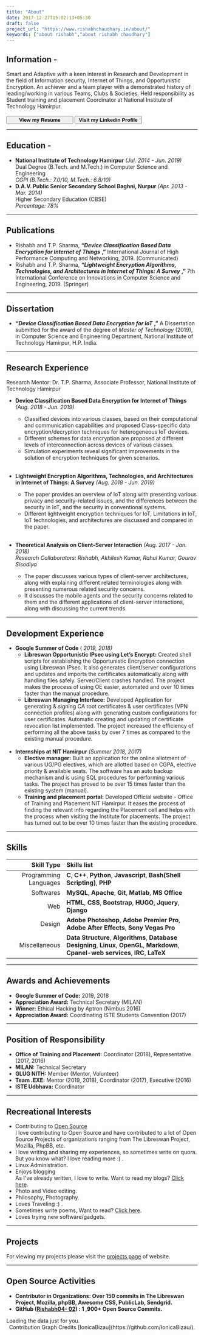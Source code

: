 ```yaml
---
title: "About"
date: 2017-12-27T15:02:13+05:30
draft: false
project_url: "https://www.rishabhchaudhary.in/about/"
keywords: ["about rishabh","about rishabh chaudhary"]
---
```


## Information -
Smart and Adaptive with a keen interest in Research and Development in the field of Information security, Internet of Things, and Opportunistic Encryption. An achiever and a team player with a demonstrated history of leading/working in various Teams, Clubs & Societies. Held responsibility as Student training and placement Coordinator at National Institute of Technology Hamirpur.
<br><br><a href="https://drive.google.com/file/d/1lg_m6PtkVcnSDPLGqUbWBo8AQPP3czTA/view?usp=sharing" target="_blank"><button style="width: 35%"><b>View my Resume</b></button></a>  <a href="https://www.linkedin.com/in/rishabh0402/" target="_blank"><button style="width: 35%"><b>Visit my Linkedin Profile</b></button></a>

___________________________________________


## Education -
* **National Institute of Technology Hamirpur**            _(Jul. 2014 - Jun. 2019)_<br>
	Dual Degree (B.Tech. and M.Tech.) in Computer Science and Engineering <br>
	_CGPI (B.Tech.: 7.0/10, M.Tech.: 6.8/10)_<br>
* **D.A.V. Public Senior Secondary School Baghni, Nurpur** _(Apr. 2013 - Mar. 2014)_<br>
	Higher Secondary Education (CBSE)<br>
	_Percentage: 78%_<br>

___________________________________________


## Publications
*	Rishabh and T.P. Sharma, **_“Device Classification Based Data Encryption for Internet of Things_** **,”** International Journal of High Performance Computing and Networking, 2019. (Communicated)<br>
* Rishabh and T.P. Sharma, **_“Lightweight Encryption Algorithms, Technologies, and Architectures in Internet of Things: A Survey_** **,”** 7th International Conference on Innovations in Computer Science and Engineering, 2019. (Springer)

___________________________________________


## Dissertation
* **_“Device Classification Based Data Encryption for IoT_** **,”** A Dissertation submitted for the award of the degree of _Master of Technology_ (2019), in Computer Science and Engineering Department, National Institute of Technology Hamirpur, H.P. India.

___________________________________________


## Research Experience
Research Mentor: Dr. T.P. Sharma, Associate Professor, National Institute of Technology Hamirpur
* **Device Classification Based Data Encryption for Internet of Things** _(Aug. 2018 - Jun. 2019)_<br>
	* Classified devices into various classes, based on their computational and communication capabilities and proposed Class-specific data encryption/decryption techniques for heterogeneous IoT devices.<br>
	* Different schemes for data encryption are proposed at different levels of interconnection across devices of various classes.<br>
	* Simulation experiments reveal significant improvements in the solution of encryption techniques for given scenarios.<br><br>

* **Lightweight Encryption Algorithms, Technologies, and Architectures in Internet of Things: A Survey** _(Aug. 2018 - Jun. 2019)_<br>
	* The paper provides an overview of IoT along with presenting various privacy and security-related issues, and the differences between the security in IoT, and the security in conventional systems.<br>
	* Different lightweight encryption techniques for IoT, Limitations in IoT, IoT technologies, and architectures are discussed and compared in the paper.<br><br>

* **Theoretical Analysis on Client-Server Interaction** _(Aug. 2017 - Jan. 2018)<br>
Research Collaborators: Rishabh, Akhilesh Kumar, Rahul Kumar, Gourav Sisodiya_<br>
	* The paper discusses various types of client-server architectures, along with explaining different related terminologies along with presenting numerous related security concerns.
	* It discusses the mobile agents and the security concerns related to them and the different applications of client-server interactions, along with discussing the current trends.<br>

___________________________________________


## Development Experience
* **Google Summer of Code** ( _2019, 2018)_
	* **Libreswan Opportunistic IPsec using Let’s Encrypt:** Created shell scripts for establishing the Opportunistic Encryption connection using Libreswan IPsec. It also generates client/server configurations and updates and imports the certificates automatically along with handling files safely. Server/Client crashes handled. The project makes the process of using OE easier, automated and over 10 times faster than the manual procedure.
	* **Libreswan Managing Interface:** Developed Application for generating & signing CA root certificates & user certificates (VPN connection profiles) along with generating custom configurations for user certificates. Automatic creating and updating of certificate revocation list implemented. The project increased the efficiency of performing all the above tasks by over 7 times as compared to the existing manual procedure.<br><br>
* **Internships at NIT Hamirpur** _(Summer 2018, 2017)_<br>
	* **Elective manager:** Built an application for the online allotment of various UG/PG electives, which are allotted based on CGPA, elective priority & available seats. The software has an auto backup mechanism and is using SQL procedures for performing various tasks. The project has proved to be over 15 times faster than the existing system (manual).
	* **Training and placement portal:** Developed Official website - Office of Training and Placement NIT Hamirpur. It eases the process of finding the relevant info regarding the Placement cell and helps with the process when visiting the Institute for placements. The project has turned out to be over 10 times faster than the existing procedure.

___________________________________________


## Skills
| Skill Type | Skills list|
|------:|:------|
| Programming Languages | **C**, **C++**, **Python**, **Javascript**, **Bash(Shell Scripting)**, **PHP** |
| Softwares | **MySQL**, **Apache**, **Git**, **Matlab**, **MS Office** |
| Web | **HTML**, **CSS**, **Bootstrap**, **HUGO**, **Jquery**, **Django** |
| Design | **Adobe Photoshop**, **Adobe Premier Pro**, **Adobe After Effects**, **Sony Vegas Pro** |
| Miscellaneous | **Data Structure**, **Algorithms**, **Database Designing**, **Linux**, **OpenGL**, **Markdown**, **Cpanel-web services**, **IRC**, **LaTeX** |

___________________________________________


## Awards and Achievements
* **Google Summer of Code:** 2019, 2018
* **Appreciation Award:** Technical Secretary (MILAN)
* **Winner:** Ethical Hacking by Aptron (Nimbus 2016)
* **Appreciation Award:** Coordinating ISTE Students Convention (2017)

___________________________________________


## Position of Responsibility
* **Office of Training and Placement:** Coordinator (2018), Representative (2017, 2016)
* **MILAN:** Technical Secretary
* **GLUG NITH:** Member (Mentor, Volunteer)
* **Team .EXE:** Mentor (2019, 2018), Coordinator (2017), Executive (2016)
* **ISTE Udbhava:** Coordinator

___________________________________________


## Recreational Interests
* Contributing to [Open Source](http://github.com/Rishabh04-02/)<br>
	I love contributing to Open Source and have contributed to a lot of Open Source Projects of organizations ranging from The Libreswan Project, Mozilla, PhpBB, etc.
* I love writing and sharing my experiences, so sometimes write on quora. But you know what? I love reading more :) .
* Linux Administration.
* Enjoys blogging<br>
	As I've already written, I love to write. Want to read my blogs? [Click here](https://rishabhchaudhary.in/post/).
* Photo and Video editing.
* Philosophy, Photography.
* Loves Traveling :) .
* Sometimes write poems, Want to read? [Click here](/tags/poem).
* Loves trying new software/gadgets.

___________________________________________


## Projects
For viewing my projects please visit the [projects page](https://rishabhchaudhary.in/projects/) of website.

___________________________________________


## Open Source Activities
* **Contributor in Organizations: Over 150 commits in The Libreswan Project, Mozilla, phpBB, Awesome CSS, PublicLab, Sendgrid.**
* **GitHub ([Rishabh04- 02](https://github.com/Rishabh04-02/)) : 1 ,900+ Open Source Commits.**

<!-- Prepare a container for your calendar. -->
<script src="https://cdn.rawgit.com/IonicaBizau/github-calendar/gh-pages/dist/github-calendar.min.js"></script>
<!-- Optionally, include the theme (if you don't want to struggle to write the CSS) -->
<link rel="stylesheet" href="https://cdn.rawgit.com/IonicaBizau/github-calendar/gh-pages/dist/github-calendar.css"/>
<!-- Prepare a container for your calendar. -->
<div class="calendar" style="width:auto; overflow-x:scroll">
    <!-- Loading stuff -->
    Loading the data just for you.
</div>
<script>
    new GitHubCalendar(".calendar", "Rishabh04-02");
</script>

<center>Contribution Graph Credits [IonicaBizau](https://github.com/IonicaBizau/).</center>
